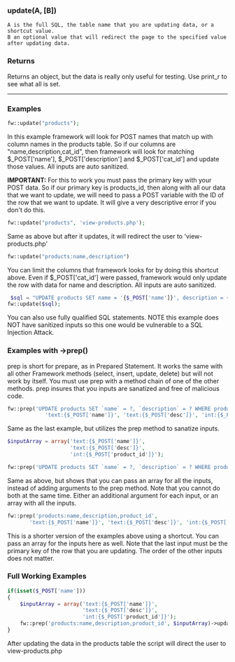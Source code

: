 ### update(A, [B])
	A is the full SQL, the table name that you are updating data, or a shortcut value.
	B an optional value that will redirect the page to the specified value after updating data.

### Returns
Returns an object, but the data is really only useful for testing.  Use print_r to see what all is set.


----


### Examples
```php
fw::update("products");
```
In this example framework will look for POST names that match up with column names in the products table.  So if our columns are "name,description,cat_id", then framework will look for matching $_POST['name'], $_POST['description'] and $_POST['cat_id'] and update those values.  All inputs are auto sanitized. 

**IMPORTANT:** For this to work you must pass the primary key with your POST data.  So if our primary key is products_id, then along with all our data that we want to update, we will need to pass a POST variable with the ID of the row that we want to update.  It will give a very descriptive error if you don't do this.  

```php
fw::update("products", 'view-products.php');
```
Same as above but after it updates, it will redirect the user to 'view-products.php'

```php
fw::update("products:name,description")
```
You can limit the columns that framework looks for by doing this shortcut above.  Even if $_POST['cat_id'] were passed, framework would only update the row with data for name and description. All inputs are auto sanitized.

```php
 $sql = "UPDATE products SET name = '{$_POST['name']}', description = {$_POST['description']} WHERE productID = {$_POST['product_id']}";
fw::update($sql);
```
You can also use fully qualified SQL statements.  NOTE this example does NOT have sanitized inputs so this one would be vulnerable to a SQL Injection Attack.  

### Examples with ->prep()
prep is short for prepare, as in Prepared Statement. It works the same with all other Framework methods (select, insert, update, delete) but will not work by itself.  You must use prep with a method chain of one of the other methods.  prep insures that you inputs are sanatized and free of malicious code. 

```php
fw::prep('UPDATE products SET `name` = ?, `description` = ? WHERE productID = ?"',
            'text:{$_POST['name']}', 'text:{$_POST['desc']}', 'int:{$_POST['product_id']}')->update();
```
Same as the last example, but utilizes the prep method to sanatize inputs.

```php
$inputArray = array('text:{$_POST['name']}', 
                    'text:{$_POST['desc']}', 
                    'int:{$_POST['product_id']}');

fw::prep('UPDATE products SET `name` = ?, `description` = ? WHERE productID = ?"', $inputArray)->update();
```
Same as above, but shows that you can pass an array for all the inputs, instead of adding arguments to the prep method.  Note that you cannot do both at the same time.  Either an additional argument for each input, or an array with all the inputs. 

```php
fw::prep('products:name,description,product_id', 
       'text:{$_POST['name']}', 'text:{$_POST['desc']}', 'int:{$_POST['product_id']}')->update();
```
This is a shorter version of the examples above using a shortcut.  You can pass an array for the inputs here as well.  Note that the last input must be the primary key of the row that you are updating.  The order of the other inputs does not matter.

### Full Working Examples

```php
if(isset($_POST['name'])) 
{
    $inputArray = array('text:{$_POST['name']}', 
                        'text:{$_POST['desc']}', 
                        'int:{$_POST['product_id']}');
    fw::prep('products:name,description,product_id', $inputArray)->update('view-products.php');
}

```
After updating the data in the products table the script will direct the user to view-products.php